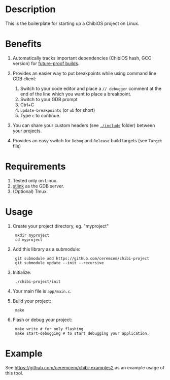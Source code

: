 # Description

This is the boilerplate for starting up a ChibiOS project on Linux.

# Benefits

1. Automatically tracks important dependencies (ChibiOS hash, GCC version) for [future-proof builds](https://stackoverflow.com/a/54604941/1952991). 
2. Provides an easier way to put breakpoints while using command line GDB client:

      1. Switch to your code editor and place a `// debugger` comment at the end of the line which you want to place a breakpoint.
      2. Switch to your GDB prompt
      3. Ctrl+C
      4. `update-breakpoints` (or `ub` for short)
      5. Type `c` to continue.
3. You can share your custom headers (see [`./include`](./include) folder) between your projects.
4. Provides an easy switch for `Debug` and `Release` build targets (see `Target` file)

# Requirements 

1. Tested only on Linux. 
2. [stlink](https://github.com/texane/stlink) as the GDB server. 
3. (Optional) Tmux. 

# Usage

1. Create your project directory, eg. "myproject"

        mkdir myproject
        cd myproject

2. Add this library as a submodule:

        git submodule add https://github.com/ceremcem/chibi-project
        git submodule update --init --recursive

3. Initialize:

        ./chibi-project/init

4. Your main file is `app/main.c`.
5. Build your project:

        make

6. Flash or debug your project:

        make write # for only flashing
        make start-debugging # to start debugging your application.

# Example

See https://github.com/ceremcem/chibi-examples2 as an example usage of this tool.

